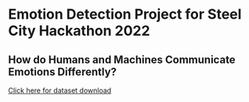 # Emotion Detection Project for Steel City Hackathon 2022

## How do Humans and Machines Communicate Emotions Differently?

[Click here for dataset download](https://www.kaggle.com/competitions/challenges-in-representation-learning-facial-expression-recognition-challenge/data?select=icml_face_data.csv)
